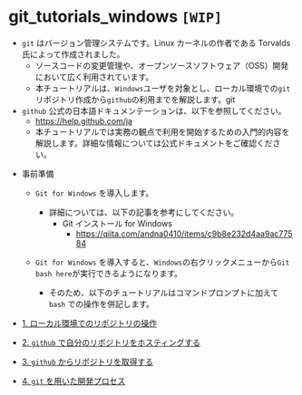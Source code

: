 # git_tutorials_windows `[WIP]`

- `git` はバージョン管理システムです。Linux カーネルの作者である Torvalds 氏によって作成されました。
  - ソースコードの変更管理や、オープンソースソフトウェア（OSS）開発において広く利用されています。
  - 本チュートリアルは、`Windows`ユーザを対象とし、ローカル環境での`git`リポジトリ作成から`github`の利用までを解説します。git
- `github` 公式の日本語ドキュメンテーションは、以下を参照してください。
  - https://help.github.com/ja
  - 本チュートリアルでは実務の観点で利用を開始するための入門的内容を解説します。詳細な情報については公式ドキュメントをご確認ください。


* 事前準備

  - `Git for Windows` を導入します。

    - 詳細については、以下の記事を参考にしてください。
      - Git インストール for Windows
        - https://qiita.com/andna0410/items/c9b8e232d4aa9ac77584

  - `Git for Windows` を導入すると、`Windows`の右クリックメニューから`Git bash here`が実行できるようになります。
    - そのため、以下のチュートリアルはコマンドプロンプトに加えて `bash` での操作を併記します。

* [1. ローカル環境でのリポジトリの操作](local_repo.md)
* [2. `github` で自分のリポジトリをホスティングする](github_hosting.md)
* [3. `github` からリポジトリを取得する](github_clone.md)
* [4. `git` を用いた開発プロセス]()
